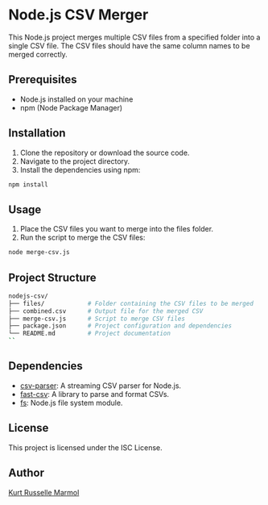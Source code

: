 # Node.js CSV Merger

This Node.js project merges multiple CSV files from a specified folder into a single CSV file. The CSV files should have the same column names to be merged correctly.

## Prerequisites

- Node.js installed on your machine
- npm (Node Package Manager)

## Installation

1. Clone the repository or download the source code.
2. Navigate to the project directory.
3. Install the dependencies using npm:

```sh
npm install
```

## Usage

1. Place the CSV files you want to merge into the files folder.
2. Run the script to merge the CSV files:

```sh
node merge-csv.js
```

## Project Structure

```sh
nodejs-csv/
├── files/            # Folder containing the CSV files to be merged
├── combined.csv      # Output file for the merged CSV
├── merge-csv.js      # Script to merge CSV files
├── package.json      # Project configuration and dependencies
└── README.md         # Project documentation
``
```

## Dependencies

- [csv-parser](https://www.npmjs.com/package/csv-parser): A streaming CSV parser for Node.js.
- [fast-csv](https://www.npmjs.com/package/fast-csv): A library to parse and format CSVs.
- [fs](https://nodejs.org/api/fs.html): Node.js file system module.

## License

This project is licensed under the ISC License.

## Author

[Kurt Russelle Marmol](https://github.com/jkrmarmol)
